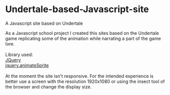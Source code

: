 # Undertale-based-Javascript-site
A Javascript site based on Undertale

As a Javascript school project I created this sites based on the Undertale game replicating some of the animation while narrating a part of the game lore.<br><br>
Library used:<br>
<a href="https://jquery.com/">JQuery</a><br>
<a href="https://blaiprat.github.io/jquery.animateSprite/">jquery.animateSprite</a><br><br>
At the moment the site isn't responsive. For the intended experience is better use a screen with the resolution 1920x1080 or using the insect tool of the browser and change the display size.
